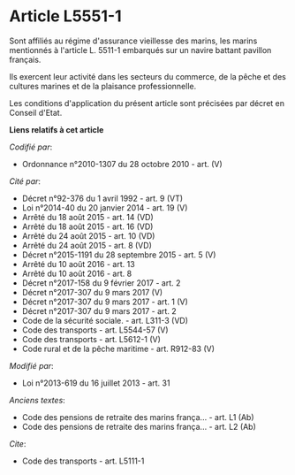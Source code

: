 # Article L5551-1

Sont affiliés au régime d'assurance vieillesse des marins, les marins mentionnés à l'article L. 5511-1 embarqués sur un
navire battant pavillon français. 

Ils exercent leur activité dans les secteurs du commerce, de la pêche et des cultures marines et de la plaisance
professionnelle. 

Les conditions d'application du présent article sont précisées par décret en Conseil d'Etat.

**Liens relatifs à cet article**

_Codifié par_:

  - Ordonnance n°2010-1307 du 28 octobre 2010 - art. (V)

_Cité par_:

  - Décret n°92-376 du 1 avril 1992 - art. 9 (VT)
  - Loi n°2014-40 du 20 janvier 2014 - art. 19 (V)
  - Arrêté du 18 août 2015 - art. 14 (VD)
  - Arrêté du 18 août 2015 - art. 16 (VD)
  - Arrêté du 24 août 2015 - art. 10 (VD)
  - Arrêté du 24 août 2015 - art. 8 (VD)
  - Décret n°2015-1191 du 28 septembre 2015 - art. 5 (V)
  - Arrêté du 10 août 2016 - art. 13
  - Arrêté du 10 août 2016 - art. 8
  - Décret n°2017-158 du 9 février 2017 - art. 2
  - Décret n°2017-307 du 9 mars 2017 (V)
  - Décret n°2017-307 du 9 mars 2017 - art. 1 (V)
  - Décret n°2017-307 du 9 mars 2017 - art. 2
  - Code de la sécurité sociale. - art. L311-3 (VD)
  - Code des transports - art. L5544-57 (V)
  - Code des transports - art. L5612-1 (V)
  - Code rural et de la pêche maritime - art. R912-83 (V)

_Modifié par_:

  - Loi n°2013-619 du 16 juillet 2013 - art. 31

_Anciens textes_:

  - Code des pensions de retraite des marins frança... - art. L1 (Ab)
  - Code des pensions de retraite des marins frança... - art. L2 (Ab)

_Cite_:

  - Code des transports - art. L5111-1
